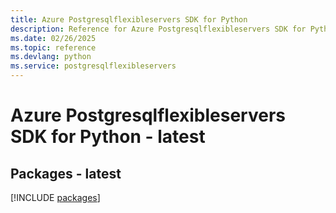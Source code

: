 ```yaml
---
title: Azure Postgresqlflexibleservers SDK for Python
description: Reference for Azure Postgresqlflexibleservers SDK for Python
ms.date: 02/26/2025
ms.topic: reference
ms.devlang: python
ms.service: postgresqlflexibleservers
---
```

# Azure Postgresqlflexibleservers SDK for Python - latest
## Packages - latest
[!INCLUDE [packages](postgresqlflexibleservers-index.md)]